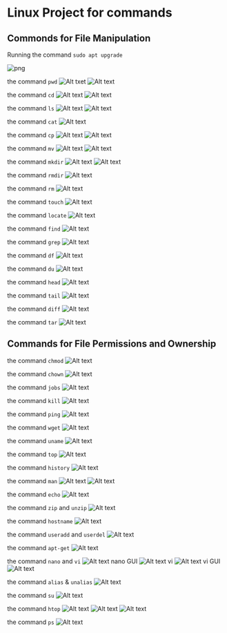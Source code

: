 # Linux Project for commands

## Commonds for File Manipulation

Running the command `sudo apt upgrade`

![png](<sudo apt upgrade.png>)

the command `pwd`
![Alt txet](pwd.png)
![Alt text](<pwd [option].png>)

the command `cd`
![Alt text](<cd CommandsLinux.png>)
![Alt text](<cd  CommandsLinux2.png>)

the command `ls`
![Alt text](ls.png)
![Alt text](<ls [option].png>)

the command `cat`
![Alt text](<cat sqlite_commands.sh.png>)

the command `cp`
![Alt text](cp.png)
![Alt text](cp1.png)

the command `mv`
![Alt text](mv.png)
![Alt text](<mv (rename).png>)

the command `mkdir`
![Alt text](mkdir.png)
![Alt text](mkdir2.png)

the command `rmdir`
![Alt text](<rm -p.png>)

the command `rm`
![Alt text](rm.png)

the command `touch`
![Alt text](touch.png)

the command `locate`
![Alt text](<locate command.png>)

the command `find`
![Alt text](find.png)

the command `grep`
![Alt text](grep.png)

the command `df`
![Alt text](<df command.png>)

the command `du`
![Alt text](<du command.png>)

the command `head`
![Alt text](<head command.png>)

the command `tail`
![Alt text](<tail command.png>)

the command `diff`
![Alt text](<diff command.png>)

the command `tar`
![Alt text](<tar command.png>)

## Commands for File Permissions and Ownership

the command `chmod`
![Alt text](<chmod command.png>)

the command `chown`
![Alt text](<chown command.png>)

the command `jobs`
![Alt text](<jobs commands.png>)

the command `kill`
![Alt text](<kill command.png>)

the command `ping`
![Alt text](<ping command.png>)

the command `wget`
![Alt text](<wget command.png>)

the command `uname`
![Alt text](<uname command.png>)

the command `top`
![Alt text](<top command.png>)

the command `history`
![Alt text](<history command.png>)

the command `man`
![Alt text](<man ls.png>)
![Alt text](<man 2 ls.png>)

the command `echo`
![Alt text](echo.png)

the command `zip` and `unzip`
![Alt text](<zip & unzip command.png>)

the command `hostname`
![Alt text](<hostname command.png>)

the command `useradd` and `userdel`
![Alt text](<useradd & userdel command.png>)

the command `apt-get`
![Alt text](<apt-get command.png>)

the command `nano` and `vi`
![Alt text](<nano command.png>)
nano GUI
![Alt text](<nano GUI.png>)
vi
![Alt text](<vi command.png>)
vi GUI
![Alt text](<vi GUI.png>)

the command `alias` & `unalias`
![Alt text](<alias & unalias.png>)

the command `su`
![Alt text](<su command.png>)

the command `htop`
![Alt text](<htop [option].png>)
![Alt text](<htop -C.png>)
![Alt text](<htop -h.png>)

the command `ps`
![Alt text](<ps command.png>)
